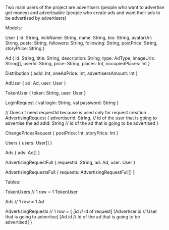 Two main users of the project are advertisers (people who want to advertise get money)
and advertisable (people who create ads and want their ads to be advertised by advertisers)

Models:

User {
    id: String,
    nickName: String,
    name: String,
    bio: String,
    avatarUrl: String,
    posts: String,
    followers: String,
    following: String,
    postPrice: String,
    storyPrice: String
}

Ad {
    id: String,
    title: String,
    description: String,
    type: AdType,
    imageUrls: String[],
    userId: String,
    price: String,
    places: Int,
    occupiedPlaces: Int
}

Distribution {
    adId: Int,
    oneAdPrice: Int,
    advertisersAmount: Int
}

AdUser {
     ad: Ad,
     user: User
}

TokenUser {
    token: String,
    user: User
}

LoginRequest {
    val login: String,
    val password: String
}

// Doesn`t need requestId because is used only for request creation
AdvertisingRequest {
    advertiserId: String, // id of the user that is going to advertise the ad
    adId: String // id of the ad that is going to be advertised
}

ChangePricesRequest {
    postPrice: Int,
    storyPrice: Int
}

Users {
    users: User[]
}

Ads {
    ads: Ad[]
}

AdvertisingRequestFull {
    requestId: String,
    ad: Ad,
    user: User
}

AdvertisingRequestsFull {
    requests: AdvertisingRequestFull[]
}



Tables:

TokenUsers // 1 row = 1 TokenUser

Ads // 1 row = 1 Ad

AdvertisingRequests // 1 row = {
    [id // id of request]
    [Advertiser.id // User that is going to advertise]
    [Ad.id // Id of the ad that is going to be advertised]
}